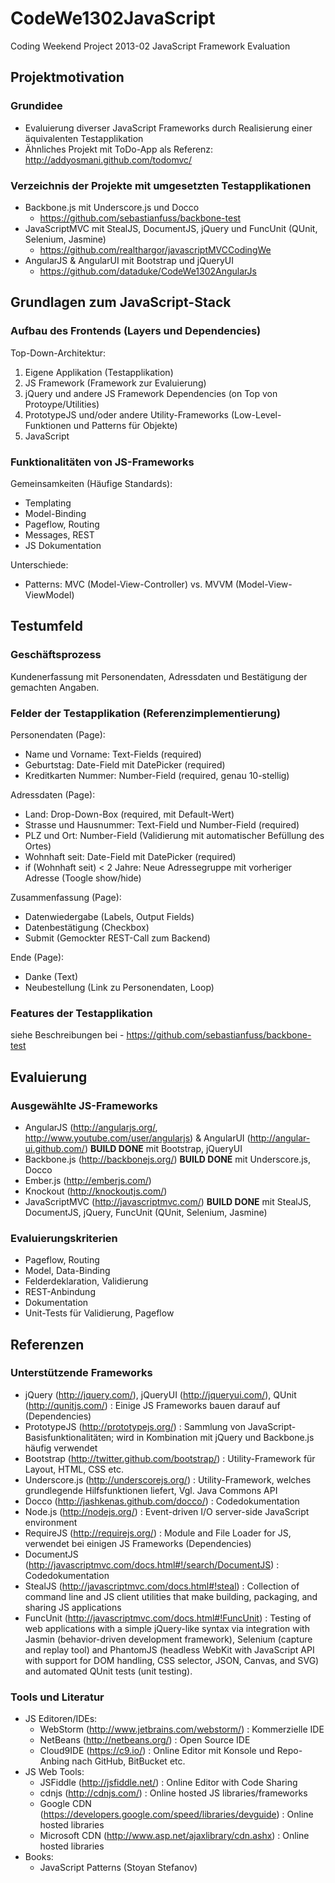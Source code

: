  CodeWe1302JavaScript
====================

Coding Weekend Project 2013-02 JavaScript Framework Evaluation

## Projektmotivation 

### Grundidee

* Evaluierung diverser JavaScript Frameworks durch Realisierung einer äquivalenten Testapplikation
* Ähnliches Projekt mit ToDo-App als Referenz: http://addyosmani.github.com/todomvc/

### Verzeichnis der Projekte mit umgesetzten Testapplikationen

* Backbone.js mit Underscore.js und Docco
  - https://github.com/sebastianfuss/backbone-test
* JavaScriptMVC mit StealJS, DocumentJS, jQuery und FuncUnit (QUnit, Selenium, Jasmine)
  - https://github.com/realthargor/javascriptMVCCodingWe
* AngularJS & AngularUI  mit Bootstrap und jQueryUI 
  - https://github.com/dataduke/CodeWe1302AngularJs

## Grundlagen zum JavaScript-Stack

### Aufbau des Frontends (Layers und Dependencies)

Top-Down-Architektur:

1. Eigene Applikation (Testapplikation)
2. JS Framework (Framework zur Evaluierung)
3. jQuery und andere JS Framework Dependencies (on Top von Protoype/Utilities)
4. PrototypeJS und/oder andere Utility-Frameworks (Low-Level-Funktionen und Patterns für Objekte)
5. JavaScript

### Funktionalitäten von JS-Frameworks

Gemeinsamkeiten (Häufige Standards):

- Templating
- Model-Binding
- Pageflow, Routing
- Messages, REST
- JS Dokumentation

Unterschiede:

- Patterns: MVC (Model-View-Controller) vs. MVVM (Model-View-ViewModel)

## Testumfeld

### Geschäftsprozess

Kundenerfassung mit Personendaten, Adressdaten und Bestätigung der gemachten Angaben.

### Felder der Testapplikation (Referenzimplementierung)

Personendaten (Page):

- Name und Vorname: Text-Fields (required)
- Geburtstag: Date-Field mit DatePicker (required)
- Kreditkarten Nummer: Number-Field (required, genau 10-stellig)

Adressdaten (Page):

- Land: Drop-Down-Box (required, mit Default-Wert)
- Strasse und Hausnummer: Text-Field und Number-Field (required)
- PLZ und Ort: Number-Field (Validierung mit automatischer Befüllung des Ortes)
- Wohnhaft seit: Date-Field mit DatePicker (required)
- if (Wohnhaft seit) < 2 Jahre: Neue Adressegruppe mit vorheriger Adresse (Toogle show/hide)

Zusammenfassung (Page):

- Datenwiedergabe (Labels, Output Fields)
- Datenbestätigung (Checkbox)
- Submit (Gemockter REST-Call zum Backend)

Ende (Page):

- Danke (Text)
- Neubestellung (Link zu Personendaten, Loop)

### Features der Testapplikation

siehe Beschreibungen bei - https://github.com/sebastianfuss/backbone-test

## Evaluierung

### Ausgewählte JS-Frameworks

- AngularJS (http://angularjs.org/,  http://www.youtube.com/user/angularjs) & AngularUI (http://angular-ui.github.com/) __BUILD DONE__ mit Bootstrap, jQueryUI
- Backbone.js (http://backbonejs.org/) __BUILD DONE__ mit Underscore.js, Docco
- Ember.js (http://emberjs.com/)
- Knockout (http://knockoutjs.com/)
- JavaScriptMVC (http://javascriptmvc.com/) __BUILD DONE__ mit  StealJS, DocumentJS, jQuery, FuncUnit (QUnit, Selenium, Jasmine)

### Evaluierungskriterien

- Pageflow, Routing
- Model, Data-Binding
- Felderdeklaration, Validierung
- REST-Anbindung
- Dokumentation
- Unit-Tests für Validierung, Pageflow

## Referenzen

### Unterstützende Frameworks

- jQuery (http://jquery.com/), jQueryUI (http://jqueryui.com/), QUnit (http://qunitjs.com/) : Einige JS Frameworks bauen darauf auf (Dependencies)
- PrototypeJS (http://prototypejs.org/) : Sammlung von JavaScript-Basisfunktionalitäten; wird in  Kombination mit jQuery und Backbone.js häufig verwendet
- Bootstrap (http://twitter.github.com/bootstrap/) : Utility-Framework für Layout, HTML, CSS etc. 
- Underscore.js (http://underscorejs.org/) : Utility-Framework, welches grundlegende Hilfsfunktionen liefert, Vgl. Java Commons API
- Docco (http://jashkenas.github.com/docco/) : Codedokumentation
- Node.js (http://nodejs.org/) : Event-driven I/O server-side JavaScript environment
- RequireJS (http://requirejs.org/) : Module and File Loader for JS, verwendet bei einigen JS Frameworks (Dependencies)
- DocumentJS (http://javascriptmvc.com/docs.html#!/search/DocumentJS) : Codedokumentation
- StealJS (http://javascriptmvc.com/docs.html#!steal) : Collection of command line and JS client utilities that make building, packaging, and sharing JS applications
- FuncUnit (http://javascriptmvc.com/docs.html#!FuncUnit) : Testing of web applications with a simple jQuery-like syntax via integration with Jasmin (behavior-driven development framework), Selenium (capture and replay tool) and PhantomJS (headless WebKit with JavaScript API with support for  DOM handling, CSS selector, JSON, Canvas, and SVG) and automated QUnit tests (unit testing).

### Tools und Literatur

- JS Editoren/IDEs: 
    - WebStorm (http://www.jetbrains.com/webstorm/) : Kommerzielle IDE
    - NetBeans (http://netbeans.org/) : Open Source IDE
    - Cloud9IDE (https://c9.io/) : Online Editor mit Konsole und Repo-Anbing nach GitHub, BitBucket etc.
- JS Web Tools:
    - JSFiddle (http://jsfiddle.net/) : Online Editor with Code Sharing
    - cdnjs (http://cdnjs.com/) : Online hosted JS libraries/frameworks
    - Google CDN (https://developers.google.com/speed/libraries/devguide) : Online hosted libraries
    - Microsoft CDN (http://www.asp.net/ajaxlibrary/cdn.ashx) : Online hosted libraries
- Books: 
    - JavaScript Patterns (Stoyan Stefanov)

